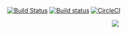 [![Build Status](https://travis-ci.org/Kristinita/Erics-Green-Room.svg?branch=master)](https://travis-ci.org/Kristinita/Erics-Green-Room) [![Build status](https://ci.appveyor.com/api/projects/status/cvraur4rdnwrgliv?svg=true)](https://ci.appveyor.com/project/Kristinita/erics-green-room) [![CircleCI](https://circleci.com/gh/Kristinita/Erics-Green-Room.svg?style=svg)](https://circleci.com/gh/Kristinita/Erics-Green-Room)

<p align="center"><img src="https://upload.wikimedia.org/wikipedia/commons/thumb/2/25/Open_Access_logo_PLoS_white.svg/640px-Open_Access_logo_PLoS_white.svg.png"></p>